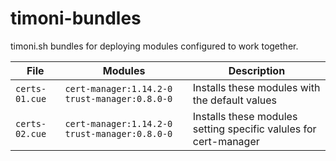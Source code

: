 # timoni-bundles
timoni.sh bundles for deploying modules configured to work together.

| File | Modules | Description |
|------|---------|-------------|
| `certs-01.cue` | `cert-manager:1.14.2-0` `trust-manager:0.8.0-0` | Installs these modules with the default values |
| `certs-02.cue` | `cert-manager:1.14.2-0` `trust-manager:0.8.0-0` | Installs these modules setting specific valules for cert-manager |
